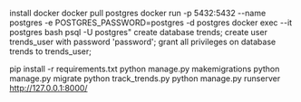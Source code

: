 install docker 
docker pull postgres
docker run -p 5432:5432 --name postgres -e POSTGRES_PASSWORD=postgres -d postgres
docker exec --it postgres bash
    psql -U postgres" 
        create database trends;
        create user trends_user with password 'password';
        grant all privileges on database trends to trends_user;  

pip install -r requirements.txt
python manage.py makemigrations
python manage.py migrate
python track_trends.py
python manage.py runserver
http://127.0.0.1:8000/